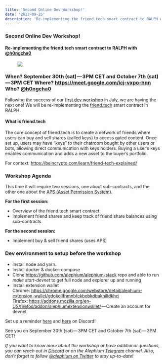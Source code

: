 ```yaml
---
title: 'Second Online Dev Workshop!'
date: '2023-09-25'
description: 'Re-implementing the friend.tech smart contract to RALPH with @h0ngcha0'
---
```


### Second Online Dev Workshop!

#### Re-implementing the friend.tech smart contract to RALPH with <a href="https://github.com/h0ngcha0" class="markup--anchor markup--h4-anchor" data-href="https://github.com/h0ngcha0" rel="noopener ugc nofollow noopener" target="_blank">@h0ngcha0</a>

<figure id="b968" class="graf graf--figure graf-after--h4">
<img src="https://cdn-images-1.medium.com/max/800/1*eONj0w_ebbrcQxNRucbyCw.png" class="graf-image" data-image-id="1*eONj0w_ebbrcQxNRucbyCw.png" data-width="1100" data-height="614" data-is-featured="true" />
</figure>

### When? September 30th (sat) — 3PM CET and October 7th (sat) — 3PM CET Where? <a href="https://meet.google.com/icj-vxpo-hqn" class="markup--anchor markup--h3-anchor" data-href="https://meet.google.com/icj-vxpo-hqn" rel="nofollow noopener" target="_blank">https://meet.google.com/icj-vxpo-hqn</a> Who? <a href="https://github.com/h0ngcha0" class="markup--anchor markup--h3-anchor" data-href="https://github.com/h0ngcha0" rel="noopener ugc nofollow noopener" target="_blank">@h0ngcha0</a>

Following the success of our <a href="https://medium.com/@alephium/first-developer-workshop-build-a-token-faucet-a6bb2aa7bf68" class="markup--anchor markup--p-anchor" data-href="https://medium.com/@alephium/first-developer-workshop-build-a-token-faucet-a6bb2aa7bf68" target="_blank">first dev workshop</a> in July, we are having the next one! We will be re-implementing the <a href="http://friend.tech" class="markup--anchor markup--p-anchor" data-href="http://friend.tech" rel="noopener" target="_blank">friend.tech</a> smart contract in RALPH.

#### What is friend.tech

The core concept of friend.tech is to create a network of friends where users can buy and sell shares (called keys) to access gated content. Once set up, users may have “keys” to their chatroom bought by other users or bots, allowing direct communication with keys holders. Buying a user’s keys enables communication and adds a new asset to the buyer’s portfolio.

For context: <a href="https://beincrypto.com/learn/friend-tech-explained/" class="markup--anchor markup--p-anchor" data-href="https://beincrypto.com/learn/friend-tech-explained/" rel="noopener noreferrer noopener" target="_blank">https://beincrypto.com/learn/friend-tech-explained/</a>

### Workshop Agenda

This time it will require two sessions, one about sub-contracts, and the other one about the <a href="https://medium.com/@alephium/alephiums-aps-eliminating-evm-token-approval-risks-5407e7e70a33" class="markup--anchor markup--p-anchor" data-href="https://medium.com/@alephium/alephiums-aps-eliminating-evm-token-approval-risks-5407e7e70a33" target="_blank">APS (Asset Permission System)</a>.

**For the first session:**

- <span id="a9e3">Overview of the friend.tech smart contract</span>
- <span id="fcac">Implement friend shares and keep track of friend share balances using sub-contracts</span>

**For the second session:**

- <span id="eb6a">Implement buy & sell friend shares (uses APS)</span>

### Dev environment to setup before the workshop

- <span id="8862">Install node and yarn.</span>
- <span id="cc46">Install docker & docker-compose</span>
- <span id="3ce6">Clone <a href="https://github.com/alephium/alephium-stack" class="markup--anchor markup--li-anchor" data-href="https://github.com/alephium/alephium-stack" rel="noopener ugc nofollow noopener" target="_blank">https://github.com/alephium/alephium-stack</a> repo and able to run _make start-devnet_ to get full node and explorer up and running</span>
- <span id="7e39">Install extension wallet  
  Chrome: <a href="https://chrome.google.com/webstore/detail/alephium-extension-wallet/gdokollfhmnbfckbobkdbakhilldkhcj" class="markup--anchor markup--li-anchor" data-href="https://chrome.google.com/webstore/detail/alephium-extension-wallet/gdokollfhmnbfckbobkdbakhilldkhcj" rel="noopener ugc nofollow noopener" target="_blank">https://chrome.google.com/webstore/detail/alephium-extension-wallet/gdokollfhmnbfckbobkdbakhilldkhcj</a>  
  Firefox: <a href="https://addons.mozilla.org/en-US/firefox/addon/alephiumextensionwallet/" class="markup--anchor markup--li-anchor" data-href="https://addons.mozilla.org/en-US/firefox/addon/alephiumextensionwallet/" rel="noopener ugc nofollow noopener" target="_blank">https://addons.mozilla.org/en-US/firefox/addon/alephiumextensionwallet/</a> — Create an account for devnet</span>

Set up a reminder <a href="https://discord.gg/2sKnh3mR?event=1155909824341606490" class="markup--anchor markup--p-anchor" data-href="https://discord.gg/2sKnh3mR?event=1155909824341606490" rel="noopener" target="_blank">here</a> and <a href="https://discord.gg/2sKnh3mR?event=1155910155012145223" class="markup--anchor markup--p-anchor" data-href="https://discord.gg/2sKnh3mR?event=1155910155012145223" rel="noopener" target="_blank">here</a> on Discord!

See you on September 30th (sat) — 3PM CET and October 7th (sat) — 3PM CET!

_If you want to know more about the workshop or have additional questions, you can reach out in_ <a href="https://alephium.org/discord/" class="markup--anchor markup--p-anchor" data-href="https://alephium.org/discord/" rel="noopener ugc nofollow noopener" target="_blank"><em>Discord</em></a> _or on the Alephium_ <a href="https://t.me/alephiumgroup" class="markup--anchor markup--p-anchor" data-href="https://t.me/alephiumgroup" rel="noopener ugc nofollow noopener" target="_blank"><em>Telegram</em></a> _channel. Also, don’t forget to follow_ <a href="https://twitter.com/alephium" class="markup--anchor markup--p-anchor" data-href="https://twitter.com/alephium" rel="noopener ugc nofollow noopener" target="_blank"><em>@alephium on Twitter</em></a> _to stay up-to-date!_
